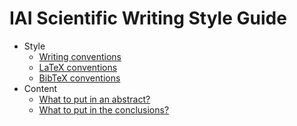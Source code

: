 # IAI Scientific Writing Style Guide

  * Style
    - [Writing conventions](Writing.md)
    - [LaTeX conventions](LaTeX.md)
    - [BibTeX conventions](BibTeX.md)
  * Content
    - [What to put in an abstract?](Abstract.md)
    - [What to put in the conclusions?](Conclusions.md)
